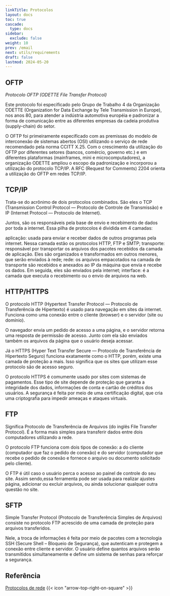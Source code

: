 ```yaml
---
linkTitle: Protocolos
layout: docs
toc: true
cascade:
  type: docs
sidebar:
  exclude: false
weight: 10
prev: /email
next: utils/requirements
draft: false
lastmod: 2024-05-20
---
```

## OFTP

*Protocolo OFTP (ODETTE File Transfer Protocol)*

Este protocolo foi especificado pelo Grupo de Trabalho 4 da Organização ODETTE (Organization for Data Exchange by Tele Transmission in Europe), nos anos 80, para atender a indústria automotiva européia e padronizar a forma de comunicação entre as diferentes empresas da cadeia produtiva (supply-chain) do setor.

O OFTP foi primeiramente especificado com as premissas do modelo de interconexão de sistemas abertos (OSI) utilizando o serviço de rede recomendado pela norma CCITT X.25. Com o crescimento da utilização do OFTP por diferentes setores (bancos, comércio, governo etc.) e em diferentes plataformas (mainframes, mini e microcomputadores), a organização ODETTE ampliou o escopo da padronização e incorporou a utilização do protocolo TCP/IP. A RFC (Request for Comments) 2204 orienta a utilização do OFTP em redes TCP/IP.

## TCP/IP

Trata-se do acrônimo de dois protocolos combinados. São eles o TCP (Transmission Control Protocol — Protocolo de Controle de Transmissão) e IP (Internet Protocol — Protocolo de Internet).

Juntos, são os responsáveis pela base de envio e recebimento de dados por toda a internet. Essa pilha de protocolos é dividida em 4 camadas:

aplicação: usada para enviar e receber dados de outros programas pela internet. Nessa camada estão os protocolos HTTP, FTP e SMTP;
transporte: responsável por transportar os arquivos dos pacotes recebidos da camada de aplicação. Eles são organizados e transformados em outros menores, que serão enviados à rede;
rede: os arquivos empacotados na camada de transporte são recebidos e anexados ao IP da máquina que envia e recebe os dados. Em seguida, eles são enviados pela internet;
interface: é a camada que executa o recebimento ou o envio de arquivos na web.

## HTTP/HTTPS

O protocolo HTTP (Hypertext Transfer Protocol — Protocolo de Transferência de Hipertexto) é usado para navegação em sites da internet. Funciona como uma conexão entre o cliente (browser) e o servidor (site ou domínio).

O navegador envia um pedido de acesso a uma página, e o servidor retorna uma resposta de permissão de acesso. Junto com ela são enviados também os arquivos da página que o usuário deseja acessar.

Já o HTTPS (Hyper Text Transfer Secure — Protocolo de Transferência de Hipertexto Seguro) funciona exatamente como o HTTP, porém, existe uma camada de proteção a mais. Isso significa que os sites que utilizam esse protocolo são de acesso seguro.

O protocolo HTTPS é comumente usado por sites com sistemas de pagamentos. Esse tipo de site depende de proteção que garanta a integridade dos dados, informações de conta e cartão de créditos dos usuários. A segurança é feita por meio de uma certificação digital, que cria uma criptografia para impedir ameaças e ataques virtuais.

## FTP

Significa Protocolo de Transferência de Arquivos (do inglês File Transfer Protocol). É a forma mais simples para transferir dados entre dois computadores utilizando a rede.

O protocolo FTP funciona com dois tipos de conexão: a do cliente (computador que faz o pedido de conexão) e do servidor (computador que recebe o pedido de conexão e fornece o arquivo ou documento solicitado pelo cliente).

O FTP é útil caso o usuário perca o acesso ao painel de controle do seu site. Assim sendo,essa ferramenta pode ser usada para realizar ajustes página, adicionar ou excluir arquivos, ou ainda solucionar qualquer outra questão no site.


## SFTP

Simple Transfer Protocol (Protocolo de Transferência Simples de Arquivos) consiste no protocolo FTP acrescido de uma camada de proteção para arquivos transferidos.

Nele, a troca de informações é feita por meio de pacotes com a tecnologia SSH (Secure Shell – Bloqueio de Segurança), que autenticam e protegem a conexão entre cliente e servidor. O usuário define quantos arquivos serão transmitidos simultaneamente e define um sistema de senhas para reforçar a segurança.

## Referência

<!-- [Protocolos de rede](https://www.opservices.com.br/protocolos-de-rede/) -->

<a href="https://www.opservices.com.br/protocolos-de-rede/" target="_blank">Protocolos de rede</a> {{< icon "arrow-top-right-on-square" >}} &nbsp;

